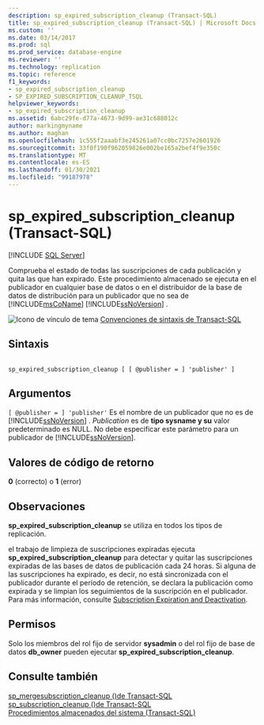```yaml
---
description: sp_expired_subscription_cleanup (Transact-SQL)
title: sp_expired_subscription_cleanup (Transact-SQL) | Microsoft Docs
ms.custom: ''
ms.date: 03/14/2017
ms.prod: sql
ms.prod_service: database-engine
ms.reviewer: ''
ms.technology: replication
ms.topic: reference
f1_keywords:
- sp_expired_subscription_cleanup
- SP_EXPIRED_SUBSCRIPTION_CLEANUP_TSQL
helpviewer_keywords:
- sp_expired_subscription_cleanup
ms.assetid: 6abc29fe-d77a-4673-9d99-ae31c688012c
author: markingmyname
ms.author: maghan
ms.openlocfilehash: 1c555f2aaabf3e245261a07cc0bc7257e2601926
ms.sourcegitcommit: 33f0f190f962059826e002be165a2bef4f9e350c
ms.translationtype: MT
ms.contentlocale: es-ES
ms.lasthandoff: 01/30/2021
ms.locfileid: "99187978"
---
```

# <a name="sp_expired_subscription_cleanup-transact-sql"></a>sp_expired_subscription_cleanup (Transact-SQL)
[!INCLUDE [SQL Server](../../includes/applies-to-version/sqlserver.md)]

  Comprueba el estado de todas las suscripciones de cada publicación y quita las que han expirado. Este procedimiento almacenado se ejecuta en el publicador en cualquier base de datos o en el distribuidor de la base de datos de distribución para un publicador que no sea de [!INCLUDE[msCoName](../../includes/msconame-md.md)] [!INCLUDE[ssNoVersion](../../includes/ssnoversion-md.md)] .  
  
 ![Icono de vínculo de tema](../../database-engine/configure-windows/media/topic-link.gif "Icono de vínculo de tema") [Convenciones de sintaxis de Transact-SQL](../../t-sql/language-elements/transact-sql-syntax-conventions-transact-sql.md)  
  
## <a name="syntax"></a>Sintaxis  
  
```  
  
sp_expired_subscription_cleanup [ [ @publisher = ] 'publisher' ]   
```  
  
## <a name="arguments"></a>Argumentos  
`[ @publisher = ] 'publisher'` Es el nombre de un publicador que no es de [!INCLUDE[ssNoVersion](../../includes/ssnoversion-md.md)] . *Publication* es de **tipo sysname y su** valor predeterminado es NULL. No debe especificar este parámetro para un publicador de [!INCLUDE[ssNoVersion](../../includes/ssnoversion-md.md)].  
  
## <a name="return-code-values"></a>Valores de código de retorno  
 **0** (correcto) o **1** (error)  
  
## <a name="remarks"></a>Observaciones  
 **sp_expired_subscription_cleanup** se utiliza en todos los tipos de replicación.  
  
 el trabajo de limpieza de suscripciones expiradas ejecuta **sp_expired_subscription_cleanup** para detectar y quitar las suscripciones expiradas de las bases de datos de publicación cada 24 horas. Si alguna de las suscripciones ha expirado, es decir, no está sincronizada con el publicador durante el período de retención, se declara la publicación como expirada y se limpian los seguimientos de la suscripción en el publicador. Para más información, consulte [Subscription Expiration and Deactivation](../../relational-databases/replication/subscription-expiration-and-deactivation.md).  
  
## <a name="permissions"></a>Permisos  
 Solo los miembros del rol fijo de servidor **sysadmin** o del rol fijo de base de datos **db_owner** pueden ejecutar **sp_expired_subscription_cleanup**.  
  
## <a name="see-also"></a>Consulte también  
 [sp_mergesubscription_cleanup &#40;&#41;de Transact-SQL ](../../relational-databases/system-stored-procedures/sp-mergesubscription-cleanup-transact-sql.md)   
 [sp_subscription_cleanup &#40;&#41;de Transact-SQL ](../../relational-databases/system-stored-procedures/sp-subscription-cleanup-transact-sql.md)   
 [Procedimientos almacenados del sistema &#40;Transact-SQL&#41;](../../relational-databases/system-stored-procedures/system-stored-procedures-transact-sql.md)  
  
  
